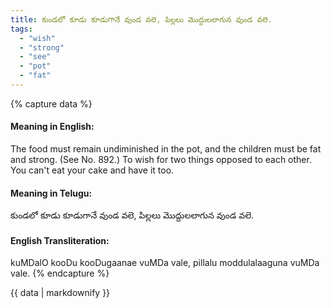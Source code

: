 ```yaml
---
title: కుండలో కూడు కూడుగానే వుండ వలె, పిల్లలు మొద్దులలాగున వుండ వలె.
tags:
  - "wish"
  - "strong"
  - "see"
  - "pot"
  - "fat"
---
```


{% capture data %}
#### Meaning in English:
The food must remain undiminished in the pot, and the children must be fat and strong.
(See No. 892.)
To wish for two things opposed to each other.
You can't eat your cake and have it too.

#### Meaning in Telugu:
కుండలో కూడు కూడుగానే వుండ వలె, పిల్లలు మొద్దులలాగున వుండ వలె.

#### English Transliteration:
kuMDalO kooDu kooDugaanae vuMDa vale, pillalu moddulalaaguna vuMDa vale.
{% endcapture %}

<div class="notice">{{ data | markdownify }}</div>

